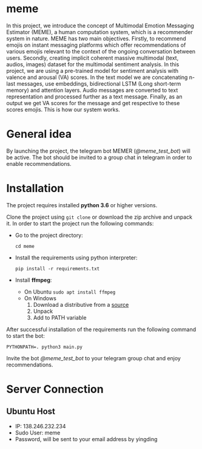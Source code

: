 # meme
In this project, we introduce the concept of Multimodal Emotion Messaging Estimator (MEME), a human computation system, which is a recommender system in nature. MEME has two main objectives. Firstly, to recommend emojis on instant messaging platforms which offer recommendations of various emojis relevant to the context of the ongoing conversation between users. Secondly, creating implicit coherent massive multimodal (text, audios, images) dataset for the multimodal sentiment analysis. In this project, we are using a pre-trained model for sentiment analysis with valence and arousal (VA) scores. In the text model we are concatenating n-last messages, use embeddings, bidirectional LSTM (Long short-term memory) and attention layers. Audio messages are converted to text representation and processed further as a text message. Finally, as an output we get VA scores for the message and get respective to these scores emojis. This is how our system works.


# General idea

By launching the project, the telegram bot MEMER (*@meme_test_bot*) will be active. The bot should be invited to a group chat in telegram in order to enable recommendations. 

# Installation

The project requires installed **python 3.6** or higher versions.


Clone the project using `git clone` or download the zip archive and unpack it.
In order to start the project run the following commands:

* Go to the project directory:

  ```cd meme```
  
* Install the requirements using python interpreter:

    ```pip install -r requirements.txt```
    
* Install **ffmpeg**:

    * On Ubuntu 
        ```sudo apt install ffmpeg```
    * On Windows
        1. Download a distributive from a [source](https://ffmpeg.zeranoe.com/builds/)
        1. Unpack
        1. Add to PATH variable



    
After successful installation of the requirements run the following command to start the bot:

``` PYTHONPATH=. python3 main.py ```

Invite the bot *@meme_test_bot* to your telegram group chat and enjoy recommendations. 



# Server Connection
## Ubuntu Host
* IP: 138.246.232.234
* Sudo User: meme
* Password, will be sent to your email address by yingding

